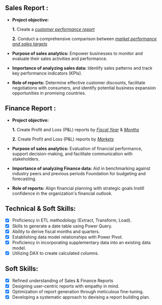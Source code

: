 ## Sales Report :


- **Project objective:** 

    **1.** Create a _[customer performance report](https://github.com/sagar21Rj0783/Excel-Sales-Analytics/blob/main/Customer%20Peerformance%20Reports%201.pdf)_ 

    **2.** Conduct a comprehensive comparison between _[market performance and sales targets](https://github.com/sagar21Rj0783/Excel-Sales-Analytics/blob/main/Market%20Performance%20vs%20target.pdf)_

- **Purpose of sales analytics:** Empower businesses to monitor and evaluate their sales activities and performance.

- **Importance of analyzing sales data:** Identify sales patterns and track key performance indicators (KPIs).

- **Role of reports:** Determine effective customer discounts, facilitate negotiations with consumers, and identify potential business expansion opportunities in promising countries.


## Finance Report :

- **Project objective:** 

    **1.** Create Profit and Loss (P&L) reports by _[Fiscal Year](https://github.com/sagar21Rj0783/Excel-Sales-Analytics/blob/main/P%26L%20by%20Fiscal%20year.pdf)_ & _[Months](https://github.com/sagar21Rj0783/Excel-Sales-Analytics/blob/main/P%26L%20by%20Month.pdf)_ 

   **2.** Create Profit and Loss (P&L) reports by _[Markets](https://github.com/sagar21Rj0783/Excel-Sales-Analytics/blob/main/P%26L%20Statement%20by%20Markets.pdf)_

- **Purpose of sales analytics:** Evaluation of financial performance, support decision-making, and facilitate communication with stakeholders.

- **Importance of analyzing Finance data:** Aid in benchmarking against industry peers and previous periods Foundation for budgeting and forecasting.

- **Role of reports:** Align financial planning with strategic goals Instill confidence in the organization's financial outlook.


## Technical & Soft Skills:
- [x]	Proficiency in ETL methodology (Extract, Transform, Load).
- [x]	Skills to generate a date table using Power Query.
- [x]	Ability to derive fiscal months and quarters.
- [x]	Establishing data model relationships with Power Pivot.
- [x]	Proficiency in incorporating supplementary data into an existing data model.
- [x]	Utilizing DAX to create calculated columns.

## Soft Skills:
- [x]	Refined understanding of Sales & Finance Reports
- [x]	Designing user-centric reports with empathy in mind.
- [x]	Optimization of report generation through meticulous fine-tuning.
- [x]	Developing a systematic approach to devising a report building plan.
